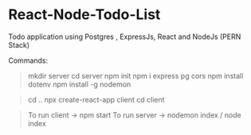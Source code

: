 # React-Node-Todo-List
Todo application using Postgres , ExpressJs, React and NodeJs (PERN Stack)


Commands:
>mkdir server
>cd server
>npm init
>npm i express pg cors
>npm install dotenv
>npm install -g nodemon

>cd ..
>npx create-react-app client
>cd client

>To run client -> npm start
>To run server -> nodemon index / node index
